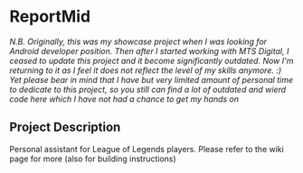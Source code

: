 
# ReportMid

*N.B. Originally, this was my showcase project when I was looking for Android developer position. Then after I started working with MTS Digital, I ceased to update this project and it become significantly outdated. Now I'm returning to it as I feel it does not reflect the level of my skills anymore. :) Yet please bear in mind that I have but very limited amount of personal time to dedicate to this project, so you still can find a lot of outdated and wierd code here which I have not had a chance to get my hands on*

## Project Description

Personal assistant for League of Legends players. Please refer to the wiki page for more (also for building instructions)
